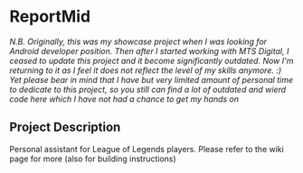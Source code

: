 
# ReportMid

*N.B. Originally, this was my showcase project when I was looking for Android developer position. Then after I started working with MTS Digital, I ceased to update this project and it become significantly outdated. Now I'm returning to it as I feel it does not reflect the level of my skills anymore. :) Yet please bear in mind that I have but very limited amount of personal time to dedicate to this project, so you still can find a lot of outdated and wierd code here which I have not had a chance to get my hands on*

## Project Description

Personal assistant for League of Legends players. Please refer to the wiki page for more (also for building instructions)
